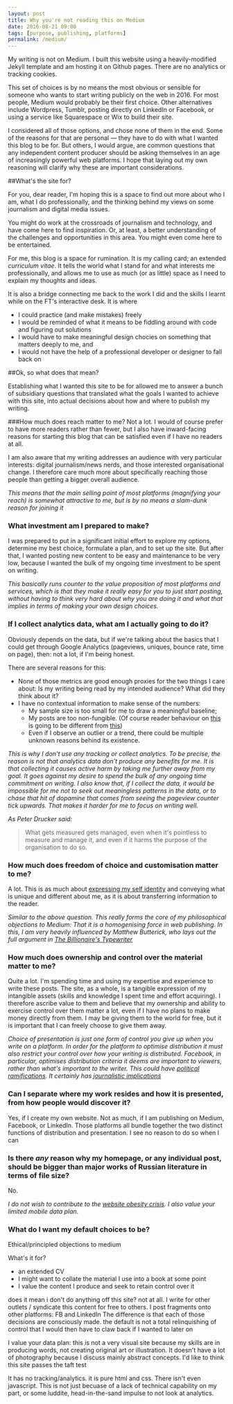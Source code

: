 ```yaml
---
layout: post
title: Why you're not reading this on Medium
date: 2016-08-21 09:00
tags: [purpose, publishing, platforms]
permalink: /medium/
---
```

My writing is not on Medium. I built this website using a heavily-modified Jekyll template and am hosting it on Github pages. There are no analytics or tracking cookies. 

This set of choices is by no means the most obvious or sensible for someone who wants to start writing publicly on the web in 2016. For most people, Medium would probably be their first choice. Other alternatives include Wordpress, Tumblr, posting directly on LinkedIn or Facebook, or using a service like Squarespace or Wix to build their site.

I considered all of those options, and chose none of them in the end. Some of the reasons for that are personal &mdash; they have to do with what I wanted this blog to be for. But others, I would argue, are common questions that any independent content producer should be asking themselves in an age of increasingly powerful web platforms. I hope that laying out my own reasoning will clarify why these are important considerations.  

##What's the site for?

For you, dear reader, I'm hoping this is a space to find out more about who I am, what I do professionally, and the thinking behind my views on some journalism and digital media issues. 

You might do work at the crossroads of journalism and technology, and have come here to find inspiration. Or, at least, a better understanding of the challenges and opportunities in this area. You might even come here to be entertained. 

For me, this blog is a space for rumination. It is my calling card; an extended *curriculum vitae*. It tells the world what I stand for and what interests me professionally, and allows me to use as much (or as little) space as I need to explain my thoughts and ideas.

It is also a bridge connecting me back to the work I did and the skills I learnt while on the FT's interactive desk. It is where 

- I could practice (and make mistakes) freely
- I would be reminded of what it means to be fiddling around with code and figuring out solutions
- I would have to make meaningful design chocies on something that matters deeply to me, and
- I would not have the help of a professional developer or designer to fall back on

##Ok, so what does that mean?  

Establishing what I wanted this site to be for allowed me to answer a bunch of subsidiary questions that translated what the goals I wanted to achieve with this site, into actual decisions about how and where to publish my writing.

###How much does reach matter to me?
Not a lot. I would of course prefer to have more readers rather than fewer, but I also have inward-facing reasons for starting this blog that can be satisfied even if I have no readers at all. 

I am also aware that my writing addresses an audience with very particular interests: digital journalism/news nerds, and those interested organisational change. I therefore care much more about specifically reaching those people than getting a bigger overall audience. 

*This means that the main selling point of most platforms (magnifying your reach) is somewhat attractive to me, but is by no means a slam-dunk reason for joining it*

### What investment am I prepared to make?
I was prepared to put in a significant initial effort to explore my options, determine my best choice, formulate a plan, and to set up the site. But after that, I wanted posting new content to be easy and maintenance to be very low, because I wanted the bulk of my ongoing time investment to be spent on writing.

*This basically runs counter to the value proposition of most platforms and services, which is that they make it really easy for you to just start posting, without having to think very hard about why you are doing it and what that implies in terms of making your own design choices.* 

### If I collect analytics data, what am I actually going to do it?
Obviously depends on the data, but if we're talking about the basics that I could get through Google Analytics (pageviews, uniques, bounce rate, time on page), then: not a lot, if I'm being honest. 

There are several reasons for this:

- None of those metrics are good enough proxies for the two things I care about: Is my writing being read by my intended audience? What did they think about it?
- I have no contextual information to make sense of the numbers:
	- My sample size is too small for me to draw a meaningful baseline;
	- My posts are too non-fungible. (Of course reader behaviour on [this](http://www.robinkwong.com/self-help/) is going to be different from [this](http://www.robinkwong.com/history/))
	- Even if I observe an outlier or a trend, there could be multiple unknown reasons behind its existence.   

*This is why I don't use any tracking or collect analytics. To be precise, the reason is not that analytics data don't produce any benefits for me. It is that collecting it causes active harm by taking me further away from my goal. It goes against my desire to spend the bulk of any ongoing time commitment on writing. I also know that, if I collect the data, it would be impossible for me not to seek out meaningless patterns in the data, or to chase that hit of dopamine that comes from seeing the pageview counter tick upwards. That makes it harder for me to focus on writing well.*

*As Peter Drucker said:*

> What gets measured gets managed, even when it's pointless to measure and manage it, and even if it harms the purpose of the organisation to do so. 

### How much does freedom of choice and customisation matter to me?
A lot. This is as much about [expressing my self identity](https://design.blog/2016/08/17/alice-rawsthorn-on-design-and-choice/) and conveying what is unique and different about me, as it is about transferring information to the reader.

*Similar to the above question. This really forms the core of my philosophical objections to Medium: That it is a homogenising force in web publishing. In this, I am very heavily influenced by Matthew Butterick, who lays out the full argument in [The Billionaire's Typewriter](http://practicaltypography.com/billionaires-typewriter.html "The Billionaire's Typewriter")* 

### How much does ownership and control over the material matter to me? 
Quite a lot. I'm spending time and using my expertise and experience to write these posts. The site, as a whole, is a tangible expression of my intangible assets (skills and knowledge I spent time and effort acquiring). I therefore ascribe value to them and believe that my ownership and ability to exercise control over them matter a lot, even if I have no plans to make money directly from them. I may be giving them to the world for free, but it is important that I can freely choose to give them away.   

*Choice of presentation is just one form of control you give up when you write on a platform. In order for the platform to optimise distribution it must also restrict your control over how your writing is distributed. Facebook, in particular, optimises distribution criteria it deems are important to viewers, rather than what's important to the writer. This could have [political ramifications](http://scripting.com/liveblog/users/davewiner/2016/01/20/0900.html "Anywhere but Medium"). It certainly has [journalistic implications](http://www.nytimes.com/2016/08/28/magazine/inside-facebooks-totally-insane-unintentionally-gigantic-hyperpartisan-political-media-machine.html?_r=0)*    

### Can I separate where my work resides and how it is presented, from how people would discover it?

Yes, if I create my own website. Not as much, if I am publishing on Medium, Facebook, or LinkedIn. Those platforms all bundle together the two distinct functions of distribution and presentation. I see no reason to do so when I can  


### Is there *any* reason why my homepage, or any individual post, should be bigger than major works of Russian literature in terms of file size?

No.

*I do not wish to contribute to the [website obesity crisis](http://idlewords.com/talks/website_obesity.htm). I also value your limited mobile data plan.*

### What do I want my default choices to be?




Ethical/principled objections to medium

What's it for?

- an extended CV
- I might want to collate the material I use into a book at some point
- I value the content I produce and seek to retain control over it

does it mean i don't do anything off this site? not at all. I write for other outlets / syndicate this content for free to others. I post fragments onto other platforms: FB and LinkedIn
The difference is that each of those decisions are consciously made. the default is not a total relinquishing of control that I would then have to claw back if I wanted to later on

I value your data plan: this is not a very visual site because my skills are in producing words, not creating original art or illustration. It doesn't have a lot of photography because I discuss mainly abstract concepts. I'd like to think this site passes the taft test

It has no tracking/analytics.  it is pure html and css. There isn't even javascript.
This is not just becuase of a lack of technical capability on my part, or some luddite, head-in-the-sand impulse to not look at analytics.  

